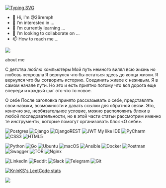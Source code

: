 [![Typing SVG](https://readme-typing-svg.herokuapp.com?font=Fira+Code&pause=1000&center=true&width=435&lines=Temet+nosce+)](https://git.io/typing-svg)

- 👋 Hi, I’m @26remph
- 👀 I’m interested in ...
- 🌱 I’m currently learning ...
- 💞️ I’m looking to collaborate on ...
- 📫 How to reach me ...

<img src="https://s3.dualstack.us-east-2.amazonaws.com/pythondotorg-assets/media/files/python-logo-only.svg">

about me

C детства люблю компьютеры Мой путь немного вилял всю жизнь но любовь непрошла Я вернулся что бы остаться здесь до конца жизни. Я вернулся что бы сотворить  историю. Соединить живое с неживым. Я в самом начале пути. Но это и есть приятно потому что вся дорога еще впереди и каждый шаг это что то новое.

О себе
После заголовка принято рассказывать о себе, представлять свои навыки, возможности и давать ссылки для обратной связи. Это, конечно же, необязательное условие, можно расположить блоки в любой последовательности, но в этой части статьи рассмотрим именно те инструменты, которые помогут организовать блок «О себе».

<!---
26remph/26remph is a ✨ special ✨ repository because its `README.md` (this file) appears on your GitHub profile.
You can click the Preview link to take a look at your changes.
--->
![Postgres](https://img.shields.io/badge/postgres-%23316192.svg?style=for-the-badge&logo=postgresql&logoColor=white)
![Django](https://img.shields.io/badge/django-%23092E20.svg?style=for-the-badge&logo=django&logoColor=white)
![DjangoREST](https://img.shields.io/badge/DJANGO-REST-ff1709?style=for-the-badge&logo=django&logoColor=white&color=ff1709&labelColor=gray)
![JWT](https://img.shields.io/badge/JWT-black?style=for-the-badge&logo=JSON%20web%20tokens)
My like IDE 
![PyCharm](https://img.shields.io/badge/pycharm-143?style=for-the-badge&logo=pycharm&logoColor=black&color=black&labelColor=green)
![CSS3](https://img.shields.io/badge/css3-%231572B6.svg?style=for-the-badge&logo=css3&logoColor=white)
![HTML5](https://img.shields.io/badge/html5-%23E34F26.svg?style=for-the-badge&logo=html5&logoColor=white)

![Python](https://img.shields.io/badge/python-3670A0?style=for-the-badge&logo=python&logoColor=ffdd54)
![Go](https://img.shields.io/badge/go-%2300ADD8.svg?style=for-the-badge&logo=go&logoColor=white)
![Ubuntu](https://img.shields.io/badge/Ubuntu-E95420?style=for-the-badge&logo=ubuntu&logoColor=white)
![macOS](https://img.shields.io/badge/mac%20os-000000?style=for-the-badge&logo=macos&logoColor=F0F0F0)
![Ansible](https://img.shields.io/badge/ansible-%231A1918.svg?style=for-the-badge&logo=ansible&logoColor=white)
![Docker](https://img.shields.io/badge/docker-%230db7ed.svg?style=for-the-badge&logo=docker&logoColor=white)
![Postman](https://img.shields.io/badge/Postman-FF6C37?style=for-the-badge&logo=postman&logoColor=white)
![Swagger](https://img.shields.io/badge/-Swagger-%23Clojure?style=for-the-badge&logo=swagger&logoColor=white)
![TOR](https://img.shields.io/badge/tor-%237E4798.svg?style=for-the-badge&logo=tor-project&logoColor=white)
![Nginx](https://img.shields.io/badge/nginx-%23009639.svg?style=for-the-badge&logo=nginx&logoColor=white)

![LinkedIn](https://img.shields.io/badge/linkedin-%230077B5.svg?style=for-the-badge&logo=linkedin&logoColor=white)
![Reddit](https://img.shields.io/badge/Reddit-FF4500?style=for-the-badge&logo=reddit&logoColor=white)
![Slack](https://img.shields.io/badge/Slack-4A154B?style=for-the-badge&logo=slack&logoColor=white)
![Telegram](https://img.shields.io/badge/Telegram-2CA5E0?style=for-the-badge&logo=telegram&logoColor=white)
![Git](https://img.shields.io/badge/git-%23F05033.svg?style=for-the-badge&logo=git&logoColor=white)

[![KnlnKS's LeetCode stats](https://leetcode-stats-six.vercel.app/api?username=KnlnKS&theme=dark)](https://github.com/KnlnKS/leetcode-stats)

![](https://komarev.com/ghpvc/?username=26Remph)


